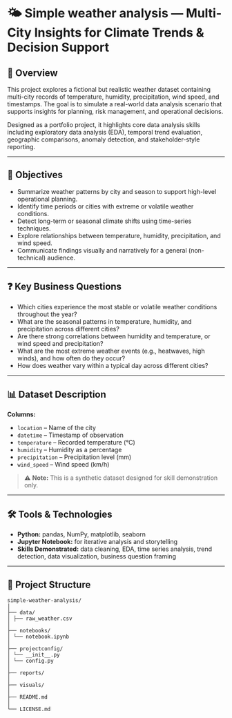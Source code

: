 # 🌤️ Simple weather analysis — Multi-City Insights for Climate Trends & Decision Support

## 📍 Overview

This project explores a fictional but realistic weather dataset containing multi-city records of temperature, humidity, precipitation, wind speed, and timestamps. The goal is to simulate a real-world data analysis scenario that supports insights for planning, risk management, and operational decisions.

Designed as a portfolio project, it highlights core data analysis skills including exploratory data analysis (EDA), temporal trend evaluation, geographic comparisons, anomaly detection, and stakeholder-style reporting.

---

## 🎯 Objectives

- Summarize weather patterns by city and season to support high-level operational planning.
- Identify time periods or cities with extreme or volatile weather conditions.
- Detect long-term or seasonal climate shifts using time-series techniques.
- Explore relationships between temperature, humidity, precipitation, and wind speed.
- Communicate findings visually and narratively for a general (non-technical) audience.

---

## ❓ Key Business Questions

- Which cities experience the most stable or volatile weather conditions throughout the year?
- What are the seasonal patterns in temperature, humidity, and precipitation across different cities?
- Are there strong correlations between humidity and temperature, or wind speed and precipitation?
- What are the most extreme weather events (e.g., heatwaves, high winds), and how often do they occur?
- How does weather vary within a typical day across different cities?

---

## 📊 Dataset Description

**Columns:**
- `location` – Name of the city
- `datetime` – Timestamp of observation
- `temperature` – Recorded temperature (°C)
- `humidity` – Humidity as a percentage
- `precipitation` – Precipitation level (mm)
- `wind_speed` – Wind speed (km/h)

> ⚠️ **Note:** This is a synthetic dataset designed for skill demonstration only.

---

## 🛠️ Tools & Technologies

- **Python:** pandas, NumPy, matplotlib, seaborn
- **Jupyter Notebook:** for iterative analysis and storytelling
- **Skills Demonstrated:** data cleaning, EDA, time series analysis, trend detection, data visualization, business question framing

---

## 📁 Project Structure

```
simple-weather-analysis/
│
├── data/
│ ├── raw_weather.csv
│
├── notebooks/
│ └── notebook.ipynb
│
├── projectconfig/
│ └── __init__.py
│ └── config.py
│
├── reports/
│
├── visuals/
│
├── README.md
│
└── LICENSE.md
```